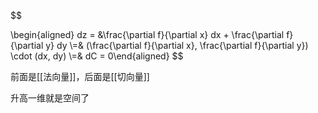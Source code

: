 
$$

\begin{aligned} dz = &\frac{\partial  f}{\partial  x} dx + \frac{\partial  f}{\partial  y} dy \\=& (\frac{\partial  f}{\partial  x}, \frac{\partial  f}{\partial  y}) \cdot (dx, dy) \\=& dC = 0\end{aligned}
$$

前面是[[法向量]]，后面是[[切向量]]

升高一维就是空间了

